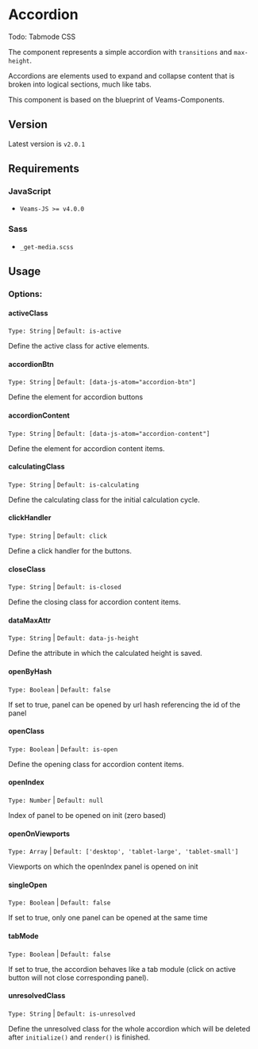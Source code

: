 # Accordion

Todo: Tabmode CSS

The component represents a simple accordion with `transitions` and `max-height`.

Accordions are elements used to expand and collapse content that is broken into logical sections, much like tabs.

This component is based on the blueprint of Veams-Components.

## Version

Latest version is ```v2.0.1```

## Requirements

### JavaScript
- `Veams-JS >= v4.0.0`

### Sass
- `_get-media.scss`

## Usage

### Options:

#### activeClass
`Type: String` | `Default: is-active`

Define the active class for active elements.

#### accordionBtn
`Type: String` | `Default: [data-js-atom="accordion-btn"]`

Define the element for accordion buttons

#### accordionContent
`Type: String` | `Default: [data-js-atom="accordion-content"]`

Define the element for accordion content items.

#### calculatingClass
`Type: String` | `Default: is-calculating`

Define the calculating class for the initial calculation cycle.

#### clickHandler
`Type: String` | `Default: click`

Define a click handler for the buttons.

#### closeClass
`Type: String` | `Default: is-closed`

Define the closing class for accordion content items.

#### dataMaxAttr
`Type: String` | `Default: data-js-height`

Define the attribute in which the calculated height is saved.

#### openByHash
`Type: Boolean` | `Default: false`

If set to true, panel can be opened by url hash referencing the id of the panel

#### openClass
`Type: Boolean` | `Default: is-open`

Define the opening class for accordion content items.

#### openIndex
`Type: Number` | `Default: null`

Index of panel to be opened on init (zero based)

#### openOnViewports
`Type: Array` | `Default: ['desktop', 'tablet-large', 'tablet-small']`

Viewports on which the openIndex panel is opened on init

#### singleOpen
`Type: Boolean` | `Default: false`

If set to true, only one panel can be opened at the same time

#### tabMode
`Type: Boolean` | `Default: false`

If set to true, the accordion behaves like a tab module (click on active button will not close corresponding panel).

#### unresolvedClass
`Type: String` | `Default: is-unresolved`

Define the unresolved class for the whole accordion which will be deleted after `initialize()` and `render()` is finished.